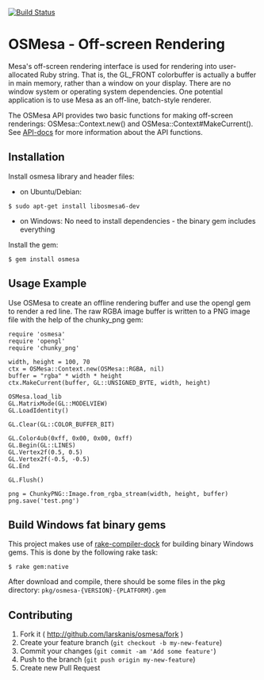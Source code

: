 [![Build Status](https://travis-ci.org/larskanis/osmesa.svg?branch=master)](https://travis-ci.org/larskanis/osmesa)

# OSMesa - Off-screen Rendering

Mesa's off-screen rendering interface is used for rendering into user-allocated Ruby string.
That is, the GL_FRONT colorbuffer is actually a buffer in main memory, rather than a window on your display.
There are no window system or operating system dependencies.
One potential application is to use Mesa as an off-line, batch-style renderer.

The OSMesa API provides two basic functions for making off-screen renderings: OSMesa::Context.new() and OSMesa::Context#MakeCurrent().
See [API-docs](http://www.rubydoc.info/gems/osmesa) for more information about the API functions.


## Installation

Install osmesa library and header files:

* on Ubuntu/Debian:
```
$ sudo apt-get install libosmesa6-dev
```
* on Windows: No need to install dependencies - the binary gem includes everything

Install the gem:
```
$ gem install osmesa
```

## Usage Example

Use OSMesa to create an offline rendering buffer and use the opengl gem to render a red line.
The raw RGBA image buffer is written to a PNG image file with the help of the chunky_png gem:

    require 'osmesa'
    require 'opengl'
    require 'chunky_png'

    width, height = 100, 70
    ctx = OSMesa::Context.new(OSMesa::RGBA, nil)
    buffer = "rgba" * width * height
    ctx.MakeCurrent(buffer, GL::UNSIGNED_BYTE, width, height)

    OSMesa.load_lib
    GL.MatrixMode(GL::MODELVIEW)
    GL.LoadIdentity()

    GL.Clear(GL::COLOR_BUFFER_BIT)

    GL.Color4ub(0xff, 0x00, 0x00, 0xff)
    GL.Begin(GL::LINES)
    GL.Vertex2f(0.5, 0.5)
    GL.Vertex2f(-0.5, -0.5)
    GL.End

    GL.Flush()

    png = ChunkyPNG::Image.from_rgba_stream(width, height, buffer)
    png.save('test.png')


## Build Windows fat binary gems

This project makes use of [rake-compiler-dock](https://github.com/rake-compiler/rake-compiler-dock) for building binary Windows gems. This is done by the following rake task:

    $ rake gem:native

After download and compile, there should be some files in the pkg directory: `pkg/osmesa-{VERSION}-{PLATFORM}.gem`


## Contributing

1. Fork it ( http://github.com/larskanis/osmesa/fork )
2. Create your feature branch (`git checkout -b my-new-feature`)
3. Commit your changes (`git commit -am 'Add some feature'`)
4. Push to the branch (`git push origin my-new-feature`)
5. Create new Pull Request
